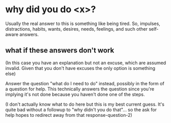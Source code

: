 # why did you do \<x>?

Usually the real answer to this is something like being tired. So, impulses, distractions, habits, wants, desires, needs, feelings, and such other self-aware answers.

## what if these answers don't work

(In this case you have an explanation but not an excuse, which are assumed invalid. Given that you don't have excuses the only option is something else)

Answer the question "what do I need to do" instead, possibly in the form of a question for help. This technically answers the question since you're implying it's not done because you haven't done one of the steps.

(I don't actually know what to do here but this is my best current guess. It's quite bad without a followup to "why didn't you do that"... so the ask for help hopes to redirect away from that response-question-2)
